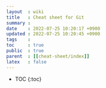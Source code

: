 ```yaml
---
layout  : wiki
title   : Cheat sheet for Git
summary : 
date    : 2022-07-25 10:20:17 +0900
updated : 2022-07-25 10:20:45 +0900
tags    : 
toc     : true
public  : true
parent  : [[cheat-sheet/index]]
latex   : false
---
```

* TOC
{:toc}

# 
